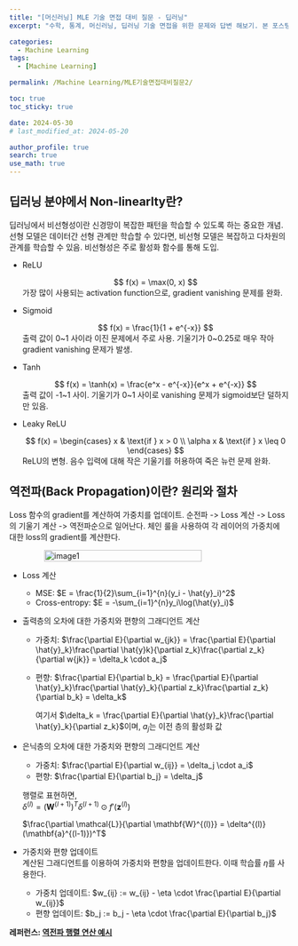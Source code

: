 ```yaml
---
title: "[머신러닝] MLE 기술 면접 대비 질문 - 딥러닝"
excerpt: "수학, 통계, 머신러닝, 딥러닝 기술 면접을 위한 문제와 답변 해보기. 본 포스팅은 개념에 대해 깊이 있게 이해한다기 보다는 폭넓게 아는 것에 중점을 둠." # 주요 내용

categories:
  - Machine Learning
tags:
  - [Machine Learning]

permalink: /Machine Learning/MLE기술면접대비질문2/

toc: true
toc_sticky: true

date: 2024-05-30
# last_modified_at: 2024-05-20

author_profile: true
search: true
use_math: true
---
```


## 딥러닝 분야에서 Non-linearlty란?
딥러닝에서 비선형성이란 신경망이 복잡한 패턴을 학습할 수 있도록 하는 중요한 개념.
선형 모델은 데이터간 선형 관계만 학습할 수 있다면, 비선형 모델은 복잡하고 다차원의 관계를 학습할 수 있음. 비선형성은 주로 활성화 함수를 통해 도입.

- ReLU
  <div align="center">
  $$ f(x) = \max(0, x) $$
  </div>
  가장 많이 사용되는 activation function으로, gradient vanishing 문제를 완화.

- Sigmoid
  <div align="center">
  $$ f(x) = \frac{1}{1 + e^{-x}} $$
  </div>
  출력 값이 0~1 사이라 이진 문제에서 주로 사용. 기울기가 0~0.25로 매우 작아 gradient vanishing 문제가 발생.

- Tanh
  <div align="center">
  $$ f(x) = \tanh(x) = \frac{e^x - e^{-x}}{e^x + e^{-x}} $$
  </div>
  출력 값이 -1~1 사이. 기울기가 0~1 사이로 vanishing 문제가 sigmoid보단 덜하지만 있음.

- Leaky ReLU
  <div align="center">
  $$ f(x) = \begin{cases} x & \text{if } x > 0 \\
  \alpha x & \text{if } x \leq 0
  \end{cases}
  $$
  </div>
  ReLU의 변형. 음수 입력에 대해 작은 기울기를 허용하여 죽은 뉴런 문제 완화.

## 역전파(Back Propagation)이란? 원리와 절차
Loss 함수의 gradient를 계산하여 가중치를 업데이트.
순전파 -> Loss 계산 -> Loss의 기울기 계산 -> 역전파순으로 일어난다.
체인 룰을 사용하여 각 레이어의 가중치에 대한 loss의 gradient를 계산한다.
<div style="display: flex; justify-content: space-around;">
    <img src="{{site.url}}/assets/images/posts_img/2024-05-30-1/image.png" alt="image1" style="width: 75%;"/>
</div>

- Loss 계산
  - MSE: 
    $E = \frac{1}{2}\sum_{i=1}^{n}(y_i - \hat{y}_i)^2$
  - Cross-entropy:
    $E = -\sum_{i=1}^{n}y_i\log(\hat{y}_i)$

- 출력층의 오차에 대한 가중치와 편향의 그래디언트 계산
  - 가중치: 
    $\frac{\partial E}{\partial w_{jk}} = \frac{\partial E}{\partial \hat{y}_k}\frac{\partial \hat{y}k}{\partial z_k}\frac{\partial z_k}{\partial w{jk}} = \delta_k \cdot a_j$
  - 편향:
    $\frac{\partial E}{\partial b_k} = \frac{\partial E}{\partial \hat{y}_k}\frac{\partial \hat{y}_k}{\partial z_k}\frac{\partial z_k}{\partial b_k} = \delta_k$

    여기서 $\delta_k = \frac{\partial E}{\partial \hat{y}_k}\frac{\partial \hat{y}_k}{\partial z_k}$이며, $a_j$는 이전 층의 활성화 값

- 은닉층의 오차에 대한 가중치와 편향의 그래디언트 계산
  - 가중치: $\frac{\partial E}{\partial w_{ij}} = \delta_j \cdot a_i$
  - 편향: $\frac{\partial E}{\partial b_j} = \delta_j$
  
  행렬로 표현하면,   
  $\delta^{(l)} = (\mathbf{W}^{(l+1)})^T \delta^{(l+1)} \odot f'(\mathbf{z}^{(l)})$

  $\frac{\partial \mathcal{L}}{\partial \mathbf{W}^{(l)}} = \delta^{(l)} (\mathbf{a}^{(l-1)})^T$



- 가중치와 편향 업데이트   
  계산된 그래디언트를 이용하여 가중치와 편향을 업데이트한다. 이때 학습률 $\eta$를 사용한다.

  - 가중치 업데이트: $w_{ij} := w_{ij} - \eta \cdot \frac{\partial E}{\partial w_{ij}}$
  - 편향 업데이트: $b_j := b_j - \eta \cdot \frac{\partial E}{\partial b_j}$

**레퍼런스: [역전파 행렬 연산 예시](http://taewan.kim/post/error_in_hidden/)**